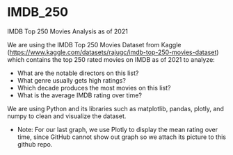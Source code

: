 # IMDB_250
IMDB Top 250 Movies Analysis as of 2021

 We are using the IMDB Top 250 Movies Dataset from Kaggle (https://www.kaggle.com/datasets/rajugc/imdb-top-250-movies-dataset) which contains the top 250 rated movies on IMDB as of 2021 to analyze:
- What are the notable directors on this list?
- What genre usually gets high ratings?
- Which decade produces the most movies on this list?
- What is the average IMDB rating over time?

We are using Python and its libraries such as matplotlib, pandas, plotly, and numpy to clean and visualize the dataset.
* Note: For our last graph, we use Plotly to display the mean rating over time, since GitHub cannot show out graph so we attach its picture to this github repo.
